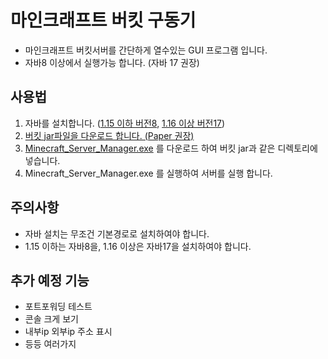 # 마인크래프트 버킷 구동기
* 마인크래프트 버킷서버를 간단하게 열수있는 GUI 프로그램 입니다.
* 자바8 이상에서 실행가능 합니다. (자바 17 권장)
## 사용법
1. 자바를 설치합니다. ([1.15 이하 버전8](https://www.java.com/ko/download/ie_manual.jsp?locale=ko), [1.16 이상 버전17](https://www.oracle.com/kr/java/technologies/downloads/#jdk17))
2. [버킷 jar파일을 다운로드 합니다. (Paper 권장)](https://papermc.io/downloads)
3. [Minecraft_Server_Manager.exe](https://github.com/Lseoksee/Minecraft_Server_Manager/releases) 를 다운로드 하여 버킷 jar과 같은 디렉토리에 넣습니다.
4. Minecraft_Server_Manager.exe 를 실행하여 서버를 실행 합니다.
## 주의사항
* 자바 설치는 무조건 기본경로로 설치하여야 합니다.
* 1.15 이하는 자바8을, 1.16 이상은 자바17을 설치하여야 합니다.
## 추가 예정 기능
* 포트포워딩 테스트
* 콘솔 크게 보기
* 내부ip 외부ip 주소 표시
* 등등 여러가지
